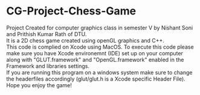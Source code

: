 # CG-Project-Chess-Game
Project Created for computer graphics class in semester V by Nishant Soni and Prithish Kumar Rath of DTU.\
It is a 2D chess game created using openGL graphics and C++. \
This code is complied on Xcode using MacOS. To execute this code please make sure you have Xcode environemnt (IDE) set up on your computer along with
"GLUT.framework" and "OpenGL.framework" enabled in the Framework and libraries settings. \
If you are running this program on a windows system make sure to change the headerfiles accordingly (glut/glut.h is a Xcode specific  Header File). \
Hope you enjoy the game!
